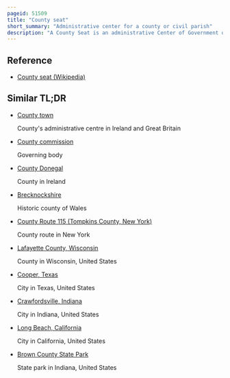 ```yaml
---
pageid: 51509
title: "County seat"
short_summary: "Administrative center for a county or civil parish"
description: "A County Seat is an administrative Center of Government or Capital City of a County or a civil Parish. The Term is in Use in five Countries, Canada, China, Hungary, Romania, and the United States. In the united States an equivalent Term of Shire Town is used. S. State of Vermont and in several other english-speaking Jurisdictions. County Towns serve a similar Function in Ireland, Jamaica, and the United Kingdom."
---
```


## Reference

- [County seat (Wikipedia)](https://en.wikipedia.org/?curid=51509)

## Similar TL;DR

- [County town](/tldr/en/county-town)

  County's administrative centre in Ireland and Great Britain

- [County commission](/tldr/en/county-commission)

  Governing body

- [County Donegal](/tldr/en/county-donegal)

  County in Ireland

- [Brecknockshire](/tldr/en/brecknockshire)

  Historic county of Wales

- [County Route 115 (Tompkins County, New York)](/tldr/en/county-route-115-tompkins-county-new-york)

  County route in New York

- [Lafayette County, Wisconsin](/tldr/en/lafayette-county-wisconsin)

  County in Wisconsin, United States

- [Cooper, Texas](/tldr/en/cooper-texas)

  City in Texas, United States

- [Crawfordsville, Indiana](/tldr/en/crawfordsville-indiana)

  City in Indiana, United States

- [Long Beach, California](/tldr/en/long-beach-california)

  City in California, United States

- [Brown County State Park](/tldr/en/brown-county-state-park)

  State park in Indiana, United States
